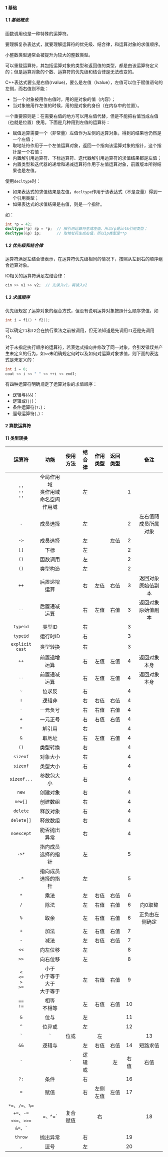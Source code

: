 #### 1 基础

##### 1.1 基础概念

函数调用也是一种特殊的运算符。

要理解复杂表达式，就要理解运算符的优先级、结合律，和运算对象的求值顺序。

小整数类型通常会被提升为较大的整数类型。

可以重载运算符，其包括运算对象的类型和返回值的类型，都是由该运算符定义的；但是运算对象的个数、运算符的优先级和结合律是无法改变的。

C++表达式要么是右值(rvalue)，要么是左值（lvalue），左值可以位于赋值语句的左侧，而右值则不能：

- 当一个对象被用作右值时，用的是对象的值（内容）；
- 当对象被用作左值的时候，用的是对象的身份（在内存中的位置）。

一个重要原则是：在需要右值的地方可以用左值代替，但是不能把右值当成左值（也就是位置）使用。下面是几种用到左值的运算符：

- 赋值运算需要一个（非常量）左值作为左侧的运算对象，得到的结果也仍然是一个左值；
- 取地址符作用于一个左值运算对象，返回一个指向该运算对象的指针，这个指针是一个右值；
- 内置解引用运算符、下标运算符、迭代器解引用运算符的求值结果都是左值；
- 内置类型和迭代器的递增和递减运算符作用于左值运算对象，前置版本所得结果也是左值。

使用`decltype`时：

- 如果表达式的求值结果是左值，`decltype`作用于该表达式（不是变量）得到一个引用类型；
- 如果表达式的求值结果是右值，则是一个指针。

如：

```cpp
int *p = 42;
decltype(*p) rp = *p;  // 解引用运算符生成左值，所以rp是int&引用类型；
decltype(&p) ip;       // 取地址符生成右值，所以ip类型是**p
```

##### 1.2 优先级和结合律

运算符满足左结合律表示，在运算符优先级相同的情况下，按照从左到右的顺序组合运算对象。

IO相关的运算符满足左结合律：

```cpp
cin >> v1 >> v2;  // 先读入v1，再读入v2
```

##### 1.3 求值顺序

优先级规定了运算对象的组合方式，但没有说明运算对象按照什么顺序求值，如

```cpp
int i = f1() * f2();
```

可以确定`f1`和`f2`会在执行乘法之前被调用，但无法知道是先调用`f1`还是先调用`f2`。

对于未指定执行顺序的运算符，若表达式指向并修改了同一对象，会引发错误并产生未定义的行为，如`<<`未明确规定何时以及如何对运算对象求值，则下面的表达式是未定义的：

```cpp
int i = 0;
cout << i << " " << ++i << endl;
```

有四种运算符明确规定了运算对象的求值顺序：

- 逻辑与(`&&`)：
- 逻辑或(`||`)：
- 条件运算符(`?:`)：
- 逗号运算符(`,`)：



#### 2 算数运算符



#### 11 类型转换







|                            运算符                            |                     功能                     | 使用方法 | 结合律 | 作用类型 | 返回类型 |      |                    备注                    |
| :----------------------------------------------------------: | :------------------------------------------: | :------: | :----: | :------: | :------: | :--: | :----------------------------------------: |
|                   `::`<br />`::`<br />`::`                   | 全局作用域<br />类作用域<br />命名空间作用域 |          |   左   |          |          |  1   |                                            |
|                             `.`                              |                   成员选择                   |          |   左   |          |          |  2   |            左右值随成员所属对象            |
|                             `->`                             |                   成员选择                   |          |   左   |          |   左值   |  2   |                                            |
|                             `[]`                             |                     下标                     |          |   左   |          |          |  2   |                                            |
|                             `()`                             |                   函数调用                   |          |   左   |          |          |  2   |                                            |
|                             `()`                             |                   类型构造                   |          |   左   |          |          |  2   |                                            |
|                             `++`                             |                 后置递增运算                 |          |   右   |   左值   |   右值   |  3   |             返回对象原始值副本             |
|                             `--`                             |                 后置递减运算                 |          |   右   |   左值   |   右值   |  3   |             返回对象原始值副本             |
|                           `typeid`                           |                    类型ID                    |          |   右   |          |          |  3   |                                            |
|                           `typeid`                           |                   运行时ID                   |          |   右   |          |          |  3   |                                            |
|                       `explicit cast`                        |                   类型转换                   |          |   右   |          |          |  3   |                                            |
|                             `++`                             |                 前置递增运算                 |          |   右   |   左值   |   左值   |  4   |                返回对象本身                |
|                             `--`                             |                 前置递减运算                 |          |   右   |   左值   |   左值   |  4   |                返回对象本身                |
|                             `~`                              |                    位求反                    |          |   右   |          |          |  4   |                                            |
|                             `!`                              |                    逻辑非                    |          |   右   |   右值   |   右值   |  4   |                                            |
|                             `-`                              |                   一元负号                   |          |   右   |   右值   |   右值   |  4   |                                            |
|                             `+`                              |                   一元正号                   |          |   右   |   右值   |   右值   |  4   |                                            |
|                             `*`                              |                    解引用                    |          |   右   |          |          |  4   |                                            |
|                             `&`                              |                    取地址                    |          |   右   |   左值   |   右值   |  4   |                                            |
|                             `()`                             |                   类型转换                   |          |   右   |          |          |  4   |                                            |
|                           `sizeof`                           |                   对象大小                   |          |   右   |          |          |  4   |                                            |
|                           `sizeof`                           |                   类型大小                   |          |   右   |          |          |  4   |                                            |
|                         `sizeof...`                          |                  参数包大小                  |          |   右   |          |          |  4   |                                            |
|                            `new`                             |                   创建对象                   |          |   右   |          |          |  4   |                                            |
|                           `new[]`                            |                   创建数组                   |          |   右   |          |          |  4   |                                            |
|                           `delete`                           |                   释放对象                   |          |   右   |          |          |  4   |                                            |
|                          `delete[]`                          |                   释放数组                   |          |   右   |          |          |  4   |                                            |
|                          `noexcept`                          |                 能否抛出异常                 |          |   右   |          |          |  4   |                                            |
|                            `->*`                             |              指向成员选择的指针              |          |   左   |          |          |  5   |                                            |
|                             `.*`                             |              指向成员选择的指针              |          |   左   |          |          |  5   |                                            |
|                             `*`                              |                     乘法                     |          |   左   |   右值   |   右值   |  6   |                                            |
|                             `/`                              |                     除法                     |          |   左   |   右值   |   右值   |  6   |                  向0取整                   |
|                             `%`                              |                     取余                     |          |   左   |   右值   |   右值   |  6   |               正负由左侧确定               |
|                             `+`                              |                     加法                     |          |   左   |   右值   |   右值   |  7   |                                            |
|                             `-`                              |                     减法                     |          |   左   |   右值   |   右值   |  7   |                                            |
|                             `<<`                             |                   向左位移                   |          |   左   |          |          |  8   |                                            |
|                             `>>`                             |                   向右位移                   |          |   左   |          |          |  8   |                                            |
|               `<`<br />`<=`<br />`>`<br />`>=`               |  小于<br />小于等于<br />大于<br />大于等于  |          |   左   |   右值   |   右值   |  9   |                                            |
|                        `==`<br />`!=`                        |               相等<br />不相等               |          |   左   |   右值   |   右值   |  10  |                                            |
|                             `&`                              |                     位与                     |          |   左   |          |          |  11  |                                            |
|                             `^`                              |                    位异或                    |          |   左   |          |          |  12  |                                            |
|                             `|`                              |                     位或                     |          |   左   |          |          |  13  |                                            |
|                             `&&`                             |                    逻辑与                    |          |   左   |   右值   |   右值   |  14  |                  短路求值                  |
|                             `||`                             |                    逻辑或                    |          |   左   |   右值   |   右值   |  15  |                  短路求值                  |
|                             `?:`                             |                     条件                     |          |   右   |          |          |  16  |                                            |
|                             `=`                              |                     赋值                     |          |   右   | 左侧左值 |   左值   |  17  |                                            |
| `*=`、`/=`、`%=`<br />`+=`、`-=`<br />`<<=`、`>>=`<br />`&=`、`|=`、`^=` |                   复合赋值                   |          |   右   |          |          |  18  | 复合运算符求值一次<br />普通运算符求值两次 |
|                           `throw`                            |                   抛出异常                   |          |   右   |          |          |  19  |                                            |
|                             `,`                              |                     逗号                     |          |   左   |          |          |  20  |                                            |

